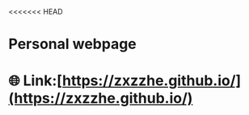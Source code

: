 <<<<<<< HEAD
# Personal webpage
:globe_with_meridians: Link:[https://zxzzhe.github.io/](https://zxzzhe.github.io/)
=======
